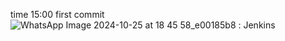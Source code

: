 time 15:00 
first commit
![WhatsApp Image 2024-10-25 at 18 45 58_e00185b8](https://github.com/user-attachments/assets/8bb49c85-e3d1-4961-aede-2e300e8dbfe6) : Jenkins

